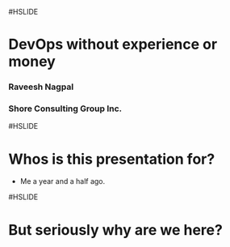 #HSLIDE

# DevOps without experience or money
### Raveesh Nagpal
### Shore Consulting Group Inc.


#HSLIDE

# Whos is this presentation for?

- Me a year and a half ago.

#HSLIDE

# But seriously why are we here?

